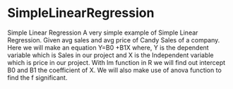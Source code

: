 # SimpleLinearRegression
Simple Linear Regression A very simple example of Simple Linear Regression. Given avg sales and avg price of Candy Sales of a company. Here we will make an equation Y=B0 +B1X where, Y is the dependent variable which is Sales in our project and X is the Independent variable which is price in our project. With lm function in R we will find out intercept B0 and B1 the coefficient of X.  We will also make use of anova function to find the f significant. 

